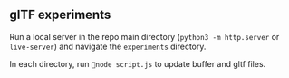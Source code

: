 glTF experiments
---------------

Run a local server in the repo main directory (`python3 -m http.server` or `live-server`) and navigate the `experiments` directory.

In each directory, run `node script.js` to update buffer and gltf files.
